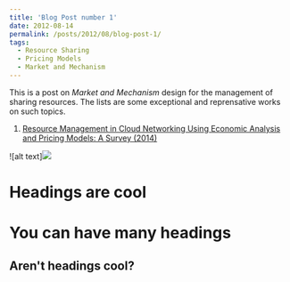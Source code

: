 ```yaml
---
title: 'Blog Post number 1'
date: 2012-08-14
permalink: /posts/2012/08/blog-post-1/
tags:
  - Resource Sharing
  - Pricing Models
  - Market and Mechanism
---
```


This is a post on *Market and Mechanism* design for the management of sharing resources. The lists are some exceptional and reprensative works on such topics. 

1. [Resource Management in Cloud Networking Using Economic Analysis and Pricing Models: A Survey (2014)](https://ieeexplore.ieee.org/abstract/document/7807328)

![alt text]<img src='/images/500x300.png'>

Headings are cool
======

You can have many headings
======

Aren't headings cool?
------
